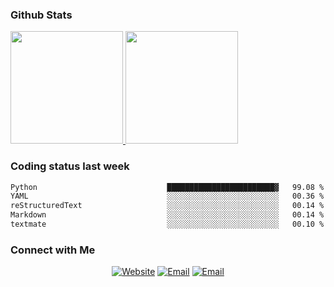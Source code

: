 
### Github Stats

<a href="https://github.com/lileixuan">
  <img height="180em" src="https://github-readme-stats.vercel.app/api?username=lileixuan&theme=buefy&show_icons=true" />
  <img height="180em" src="https://github-readme-stats.vercel.app/api/top-langs/?username=lileixuan&theme=buefy&layout=compact" />
</a>

### Coding status last week 

<!--START_SECTION:waka-->

```txt
Python                             ████████████████████████▓   99.08 %
YAML                               ░░░░░░░░░░░░░░░░░░░░░░░░░   00.36 %
reStructuredText                   ░░░░░░░░░░░░░░░░░░░░░░░░░   00.14 %
Markdown                           ░░░░░░░░░░░░░░░░░░░░░░░░░   00.14 %
textmate                           ░░░░░░░░░░░░░░░░░░░░░░░░░   00.10 %
```

<!--END_SECTION:waka-->

### Connect with Me 

<p align="center">
<a href="https://www.koomu.cn/"><img alt="Website" src="https://img.shields.io/badge/Website-www.koomu.cn-blue?style=flat-square&logo=google-chrome"></a>
<a href="mailto:lileixuan@gmail.com"><img alt="Email" src="https://img.shields.io/badge/Email-lileixuan@gmail.com-blue?style=flat-square&logo=gmail"></a>
<a href="https://www.koomu.cn/rss/"><img alt="Email" src="https://img.shields.io/badge/RSS-www.koomu.cn%2Frss%2F-blue?style=flat-square&logo=rss"></a>


</p>
